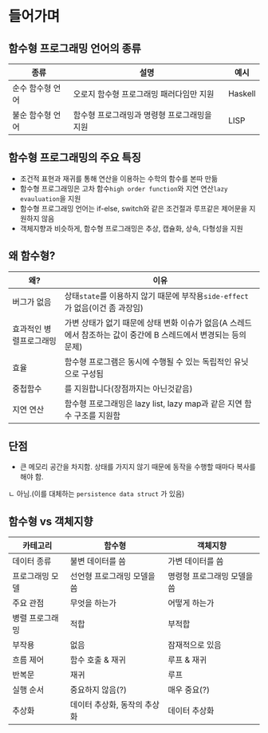 # 들어가며


## 함수형 프로그래밍 언어의 종류
|종류|설명|예시|
|---|---|---|
|순수 함수형 언어| 오로지 함수형 프로그래밍 패러다임만 지원|Haskell|
|불순 함수형 언어| 함수형 프로그래밍과 명령형 프로그래밍을 지원|LISP|

## 함수형 프로그래밍의 주요 특징
- 조건적 표현과 재귀를 통해 연산을 이용하는 수학의 함수를 본따 만듦
- 함수형 프로그래밍은 고차 함수`high order function`와 지연 연산`lazy evauluation`을 지원
- 함수형 프로그래밍 언어는 if-else, switch와 같은 조건절과 루프같은 제어문을 지원하지 않음
- 객체지향과 비슷하게, 함수형 프로그래밍은 추상, 캡슐화, 상속, 다형성을 지원

## 왜 함수형?
|왜?|이유|
|---|---|
|버그가 없음|상태`state`를 이용하지 않기 때문에 부작용`side-effect` 가 없음(이건 좀 과장임)
|효과적인 병렬프로그래밍|가변 상태가 없기 때문에 상태 변화 이슈가 없음(A 스레드에서 참조하는 값이 중간에 B 스레드에서 변경되는 등의 문제)
|효율|함수형 프로그램은 동시에 수행될 수 있는 독립적인 유닛으로 구성됨
|중첩함수|를 지원합니다(장점까지는 아닌것같음)
|지연 연산|함수형 프로그래밍은 lazy list, lazy map과 같은 지연 함수 구조를 지원함

## 단점
- 큰 메모리 공간을 차지함. 상태를 가지지 않기 때문에 동작을 수행할 때마다 복사를 해야 함.

ㄴ 아님.(이를 대체하는 `persistence data struct` 가 있음)

## 함수형 vs 객체지향

|카테고리|함수형|객체지향|
|---|---|---|
|데이터 종류|불변 데이터를 씀|가변 데이터를 씀|
|프로그래밍 모델|선언형 프로그래밍 모델을 씀|명령형 프로그래밍 모델을 씀|
|주요 관점|무엇을 하는가|어떻게 하는가
|병렬 프로그래밍|적합|부적합|
|부작용|없음|잠재적으로 있음|
|흐름 제어|함수 호출 & 재귀|루프 & 재귀|
|반복문|재귀|루프|
|실행 순서|중요하지 않음(?)|매우 중요(?)|
|추상화|데이터 추상화, 동작의 추상화|데이터 추상화|
